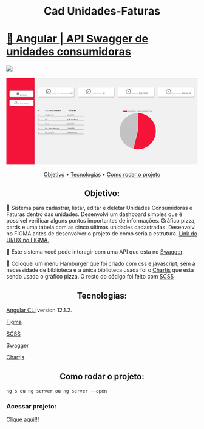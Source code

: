 <h1 align="center">Cad Unidades-Faturas</h1>
<h1>
    <a href="https://angular.io/">🔗
     Angular
     </a>
     <a href="https://api.dev.grupogera.com/processo-seletivo/api-docs/"> |
     API Swagger de unidades consumidoras
     </a>
</h1>


<img src="https://img.shields.io/static/v1?label=UnidadesFaturas&message=Greg%C3%B3rioNeto&color=7159c1&style=for-the-badge&logo=ghost">

![Cad Unidades-Faturas](https://github.com/igregorioneto/cad-unidades-consumidoras/blob/Unidades/src/assets/icons/simplescreenrecorder-2021-08-13_21.21.16.gif?raw=true)

<p align="center">
 <a href="#objetivo">Objetivo</a> •
 <a href="#tecnologias">Tecnologias</a> •
 <a href="#tecnologias">Como rodar o projeto</a> 
</p>

<h2 align="center">
Objetivo:
</h2>

<p>
🚀 Sistema para cadastrar, listar, editar e deletar Unidades Consumidoras e Faturas dentro das unidades. Desenvolvi um dashboard simples que é possível verificar alguns pontos importantes de informações. Gráfico pizza, cards e uma tabela com as cinco últimas unidades cadastradas. Desenvolvi no FIGMA antes de desenvolver o projeto de como seria a estrutura. <a href="https://www.figma.com/file/VlFV4S3MLIRy9nV9tWjWd5/Cad-de-Unidades-Consumidoras?node-id=2%3A2">Link do UI/UX no FIGMA.</a>
</p>
<p>
🚀 Este sistema você pode interagir com uma API que esta no <a href="https://api.dev.grupogera.com/processo-seletivo/api-docs/">Swagger</a>.
</p>
<p>
🚀 Coloquei um menu Hamburger que foi criado com css e javascript, sem a necessidade de biblioteca e a única biblioteca usada foi o <a href="https://www.chartjs.org/">Chartjs</a> que esta sendo usado o gráfico pizza. O resto do código foi feito com <a href="https://sass-lang.com/">SCSS</a>
</p>

<h2 align="center">
Tecnologias:
</h2>

<p align="center">

[Angular CLI](https://github.com/angular/angular-cli) version 12.1.2.

[Figma](https://www.figma.com/file/VlFV4S3MLIRy9nV9tWjWd5/Cad-de-Unidades-Consumidoras?node-id=2%3A2)

[SCSS](https://sass-lang.com/)

[Swagger](https://api.dev.grupogera.com/processo-seletivo/api-docs/)

[Chartjs](https://www.chartjs.org/)

</p>


<h2 align="center">
Como rodar o projeto:
</h2>

```
ng s ou ng server ou ng server --open
```

<h3>Acessar projeto: </h3> <a href="http://localhost:4200/">Clique aqui!!!</a>
